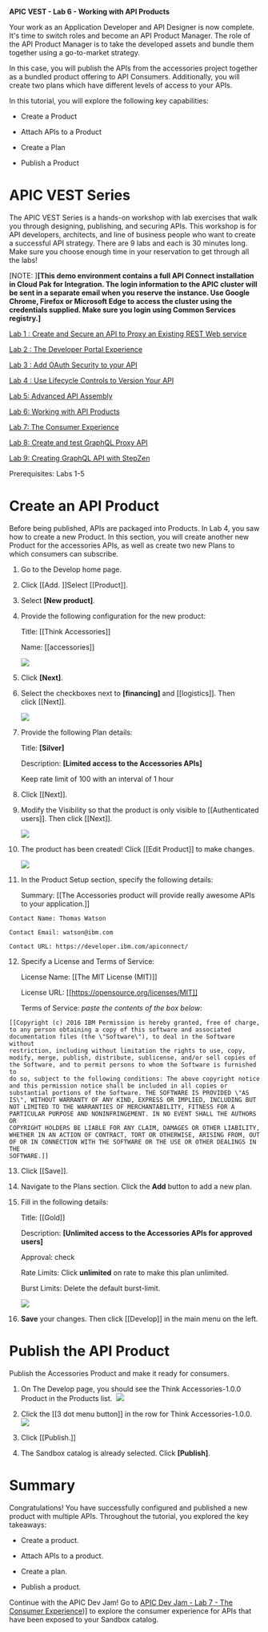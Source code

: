 **APIC VEST - Lab 6 - Working with API Products**

Your work as an Application Developer and API Designer is now complete.
It's time to switch roles and become an API Product Manager. The role
of the API Product Manager is to take the developed assets and bundle
them together using a go-to-market strategy.

In this case, you will publish the APIs from the accessories project
together as a bundled product offering to API Consumers. Additionally,
you will create two plans which have different levels of access to your
APIs.

In this tutorial, you will explore the following key capabilities:

-   Create a Product

-   Attach APIs to a Product

-   Create a Plan

-   Publish a Product

 APIC VEST Series
====================================================================================================================================================================================================================================================

The APIC VEST Series is a hands-on workshop with lab exercises that
walk you through designing, publishing, and securing APIs. This workshop
is for API developers, architects, and line of business people who want
to create a successful API strategy. There are 9 labs and each is 30
minutes long. Make sure you choose enough time in your reservation to
get through all the labs! 

[NOTE: ]**[This demo environment contains a
full API Connect installation in Cloud Pak for Integration. The login
information to the APIC cluster will be sent in a separate email when
you reserve the instance. Use Google Chrome, Firefox or Microsoft Edge
to access the cluster using the credentials supplied. Make sure you
login using Common Services registry.]**

[Lab 1 : Create and Secure an API to Proxy an Existing REST Web
service](https://github.com/ibm-ecosystem-lab/APICv10/tree/main/instructions/Lab1)

[Lab 2 : The Developer Portal
Experience](https://github.com/ibm-ecosystem-lab/APICv10/tree/main/instructions/Lab2)

[Lab 3 : Add OAuth Security to your
API](https://github.com/ibm-ecosystem-lab/APICv10/tree/main/instructions/Lab3)

[Lab 4 : Use Lifecycle Controls to Version Your
API](https://github.com/ibm-ecosystem-lab/APICv10/tree/main/instructions/Lab4)

[Lab 5: Advanced API
Assembly](https://github.com/ibm-ecosystem-lab/APICv10/tree/main/instructions/Lab5)

[Lab 6: Working with API
Products](https://github.com/ibm-ecosystem-lab/APICv10/tree/main/instructions/Lab6)

[Lab 7: The Consumer
Experience](https://github.com/ibm-ecosystem-lab/APICv10/tree/main/instructions/Lab7)

[Lab 8: Create and test GraphQL Proxy
API](https://github.com/ibm-ecosystem-lab/APICv10/tree/main/instructions/Lab8)

[Lab 9: Creating GraphQL API with StepZen](https://github.com/ibm-ecosystem-lab/APICv10/tree/main/instructions/Lab9)

Prerequisites: Labs 1-5

 Create an API Product
============================================================================

Before being published, APIs are packaged into Products. In Lab 4, you
saw how to create a new Product. In this section, you will create
another new Product for the accessories APIs, as well as create two new
Plans to which consumers can subscribe.

1.  Go to the Develop home page.

2.  Click [[Add. ]]Select [[Product]].

3.  Select **[New product]***.*

4.  Provide the following configuration for the new product:

    Title: [[Think Accessories]]

    Name: [[accessories]]

    ![](images/tutorial_html_8a48fefa2dfaf506.png)

5.  Click **[Next]**.

6.  Select the checkboxes next
    to **[financing]** and [[logistics]].
    Then
    click [[Next]].

    ![](images/tutorial_html_b454495554d463d4.png)

7.  Provide the following Plan details:

    Title: **[Silver]**

    Description: **[Limited access to the Accessories APIs]**

    Keep rate limit of 100 with an interval of 1 hour

8.  Click [[Next]].

9.  Modify the Visibility so that the product is only visible
    to [[Authenticated
    users]].
    Then
    click [[Next]].

    ![](images/tutorial_html_21d7e02a18ac77eb.png)

10. The product has been created! Click [[Edit
    Product]] to
    make changes.

    ![](images/tutorial_html_76be1bfa7168087f.png)

11. In the Product Setup section, specify the following details:

    Summary: [[The Accessories product will provide really awesome APIs to your application.]]

```
Contact Name: Thomas Watson

Contact Email: watson@ibm.com

Contact URL: https://developer.ibm.com/apiconnect/

```
12. Specify a License and Terms of Service:

    License Name: [[The MIT License (MIT)]]

    License
    URL: [[https://opensource.org/licenses/MIT]]

    Terms of Service: *paste the contents of the box below:*
```
[[Copyright (c) 2016 IBM Permission is hereby granted, free of charge,
to any person obtaining a copy of this software and associated
documentation files (the \"Software\"), to deal in the Software without
restriction, including without limitation the rights to use, copy,
modify, merge, publish, distribute, sublicense, and/or sell copies of
the Software, and to permit persons to whom the Software is furnished to
do so, subject to the following conditions: The above copyright notice
and this permission notice shall be included in all copies or
substantial portions of the Software. THE SOFTWARE IS PROVIDED \"AS
IS\", WITHOUT WARRANTY OF ANY KIND, EXPRESS OR IMPLIED, INCLUDING BUT
NOT LIMITED TO THE WARRANTIES OF MERCHANTABILITY, FITNESS FOR A
PARTICULAR PURPOSE AND NONINFRINGEMENT. IN NO EVENT SHALL THE AUTHORS OR
COPYRIGHT HOLDERS BE LIABLE FOR ANY CLAIM, DAMAGES OR OTHER LIABILITY,
WHETHER IN AN ACTION OF CONTRACT, TORT OR OTHERWISE, ARISING FROM, OUT
OF OR IN CONNECTION WITH THE SOFTWARE OR THE USE OR OTHER DEALINGS IN
THE
SOFTWARE.]]
```
13. Click [[Save]].

14. Navigate to the Plans section. Click the **Add** button to add a new
    plan.

15. Fill in the following details:

    Title: [[Gold]]

    Description: **[Unlimited access to the Accessories APIs for approved
    users]**

    Approval: check

    Rate Limits: Click **unlimited** on rate to make this plan unlimited.

    Burst Limits: Delete the default burst-limit.

    ![](images/tutorial_html_bee42885833ec65a.png)

16. **Save** your changes. Then
    click [[Develop]] in
    the main menu on the left.

 Publish the API Product
==============================================================================

Publish the Accessories Product and make it ready for consumers.

1.  On The Develop page, you should see the Think Accessories-1.0.0 Product in
    the Products list.  ![](images/tutorial_html_89ab455eda83363d.png)

2.  Click the [[3 dot menu
    button]] in
    the row for
    Think Accessories-1.0.0.  ![](images/tutorial_html_db68536832d13fed.png)

3.  Click [[Publish.]]

4.  The Sandbox catalog is already selected.
    Click **[Publish]**.

 Summary
==============================================================

Congratulations! You have successfully configured and published a new
product with multiple APIs. Throughout the tutorial, you explored the
key takeaways:

-   Create a product.

-   Attach APIs to a product.

-   Create a plan.

-   Publish a product.

Continue with the APIC Dev Jam! Go
to [APIC Dev Jam - Lab 7 - The Consumer Experience](https://github.com/ibm-ecosystem-lab/APICv10/tree/main/instructions/Lab7))] to
explore the consumer experience for APIs that have been exposed to your Sandbox catalog.
